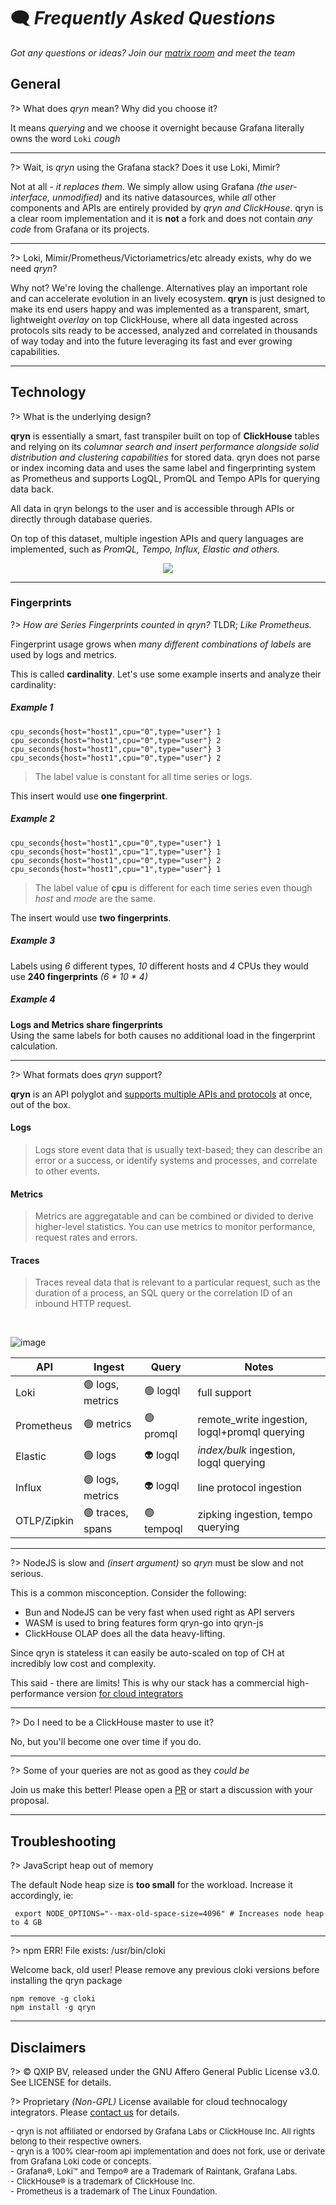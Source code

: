 # 🗨️ _Frequently Asked Questions_

_Got any questions or ideas? Join our [matrix room](https://matrix.to/#/#qryn:matrix.org) and meet the team_

## General

?> What does _qryn_ mean? Why did you choose it?

It means _querying_ and we choose it overnight because Grafana literally owns the word `Loki` _*cough*_

----

?> Wait, is _qryn_ using the Grafana stack? Does it use Loki, Mimir?

Not at all - _it replaces them_. We simply allow using Grafana _(the user-interface, unmodified)_ and its native datasources, while _all_ other components and APIs are entirely provided by _qryn and ClickHouse_. qryn is a clear room implementation and it is **not** a fork and does not contain _any code_ from Grafana or its projects.

----

?> Loki, Mimir/Prometheus/Victoriametrics/etc already exists, why do we need _qryn_?

Why not? We're loving the challenge. Alternatives play an important role and can accelerate evolution in an lively ecosystem. **qryn** is just designed to make its end users happy and was implemented as a transparent, smart, lightweight _overlay_ on top ClickHouse, where all data ingested across protocols sits ready to be accessed, analyzed and correlated in thousands of way today and into the future leveraging its fast and ever growing capabilities.

---

## Technology

?> What is the underlying design?

**qryn** is essentially a smart, fast transpiler built on top of **ClickHouse** tables and relying on its *columnar search and insert performance alongside solid distribution and clustering capabilities* for stored data. qryn does not parse or index incoming data and uses the same label and fingerprinting system as Prometheus and supports LogQL, PromQL and Tempo APIs for querying data back.

All data in qryn belongs to the user and is accessible through APIs or directly through database queries. 

On top of this dataset, multiple ingestion APIs and query languages are implemented, such as _PromQL, Tempo, Influx, Elastic and others._

<p align="center">
  <img src="https://user-images.githubusercontent.com/1423657/54091852-5ce91000-4385-11e9-849d-998c1e5d3243.png" />
</p>

---

### Fingerprints

?> _How are Series Fingerprints counted in qryn?_ TLDR; _Like Prometheus._

Fingerprint usage grows when _many different combinations of labels_ are used by logs and metrics.

This is called **cardinality**. Let's use some example inserts and analyze their cardinality:

##### Example 1
```
cpu_seconds{host="host1",cpu="0",type="user"} 1
cpu_seconds{host="host1",cpu="0",type="user"} 2
cpu_seconds{host="host1",cpu="0",type="user"} 3
cpu_seconds{host="host1",cpu="0",type="user"} 2
```

>  The label value is constant for all time series or logs.

This insert would use **one fingerprint**. 

##### Example 2
```
cpu_seconds{host="host1",cpu="0",type="user"} 1
cpu_seconds{host="host1",cpu="1",type="user"} 1
cpu_seconds{host="host1",cpu="0",type="user"} 2
cpu_seconds{host="host1",cpu="1",type="user"} 1
```

>  The label value of **cpu** is different for each time series even though *host* and *mode* are the same.

The insert would use **two fingerprints**.

##### Example 3

Labels using *6* different types, *10* different hosts and *4* CPUs they would use **240 fingerprints** _(6 * 10 * 4)_

##### Example 4

**Logs and Metrics share fingerprints**<br>
Using the same labels for both causes no additional load in the fingerprint calculation.

---

?> What formats does _qryn_ support?

**qryn** is an API polyglot and [supports multiple APIs and protocols](https://qryn.metrico.in/#/support) at once, out of the box.

#### Logs
> Logs store event data that is usually text-based; they can describe an error or a success, or identify systems and processes, and correlate to other events. 
#### Metrics
> Metrics are aggregatable and can be combined or divided to derive higher-level statistics. You can use metrics to monitor performance, request rates and errors. 
#### Traces
> Traces reveal data that is relevant to a particular request, such as the duration of a process, an SQL query or the correlation ID of an inbound HTTP request. 

<br>

![image](https://user-images.githubusercontent.com/1423657/187046009-bc3d46d2-a5bd-400c-84e2-f6968a5a6bac.png)


| API        | Ingest           | Query    | Notes  |
|---         |---               |---       |---     |
| Loki       | 🟢 logs, metrics | 🟢 logql  | full support |
| Prometheus | 🟢 metrics       | 🟢 promql | remote_write ingestion, logql+promql querying |
| Elastic    | 🟢 logs          | 👽 logql  | _index/bulk_ ingestion, logql querying |
| Influx     | 🟢 logs, metrics | 👽 logql  | line protocol ingestion  |
| OTLP/Zipkin| 🟢 traces, spans | 🟢 tempoql  | zipking ingestion, tempo querying |

---

?> NodeJS is slow and _(insert argument)_ so _qryn_ must be slow and not serious.

This is a common misconception. Consider the following:

- Bun and NodeJS can be very fast when used right as API servers
- WASM is used to bring features form qryn-go into qryn-js
- ClickHouse OLAP does all the data heavy-lifting.<br>

Since qryn is stateless it can easily be auto-scaled on top of CH at incredibly low cost and complexity.

This said - there are limits! This is why our stack has a commercial high-performance version [for cloud integrators](mailto:info@qxip.net)

----

?> Do I need to be a ClickHouse master to use it?

No, but you'll become one over time if you do.

---

?> Some of your queries are not as good as they _could be_

Join us make this better! Please open a [PR](https://github.com/metrico/qryn) or start a discussion with your proposal.

---

## Troubleshooting

?> JavaScript heap out of memory

The default Node heap size is **too small** for the workload. Increase it accordingly, ie: 

```
 export NODE_OPTIONS="--max-old-space-size=4096" # Increases node heap to 4 GB
 ```

---

?> npm ERR! File exists: /usr/bin/cloki

Welcome back, old user! Please remove any previous cloki versions before installing the qryn package
```
npm remove -g cloki
npm install -g qryn
```


---

## Disclaimers

?> ©️ QXIP BV, released under the GNU Affero General Public License v3.0. See LICENSE for details.

?> Proprietary _(Non-GPL)_ License available for cloud technocalogy integrators. Please [contact us](mailto://info@qryn.dev) for details.

<div style="font-size: 13px;">
- qryn is not affiliated or endorsed by Grafana Labs or ClickHouse Inc. All rights belong to their respective owners.<br>
- qryn is a 100% clear-room api implementation and does not fork, use or derivate from Grafana Loki code or concepts.<br>
- Grafana®, Loki™ and Tempo® are a Trademark of Raintank, Grafana Labs. <br>
- ClickHouse® is a trademark of ClickHouse Inc. <br>
- Prometheus is a trademark of The Linux Foundation.<br>
</div>
